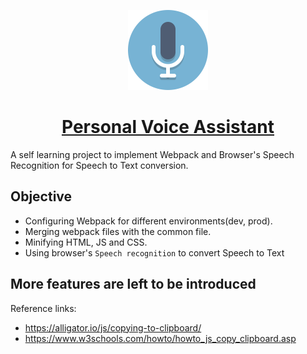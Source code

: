 <p align="center">
  <img  alt="make it dark" height="128px" width="128px" src="https://raw.githubusercontent.com/Mondal10/personal-voice-assistant/master/src/images/mic.png">
</p>
<h1 align="center"><a href="https://mondal10.github.io/personal-voice-assistant/">Personal Voice Assistant</a></h1>

A self learning project to implement Webpack and Browser's Speech Recognition for Speech to Text conversion.

## Objective
- Configuring Webpack for different environments(dev, prod).
- Merging webpack files with the common file.
- Minifying HTML, JS and CSS.
- Using browser's `Speech recognition` to convert Speech to Text

## More features are left to be introduced
Reference links:
- https://alligator.io/js/copying-to-clipboard/
- https://www.w3schools.com/howto/howto_js_copy_clipboard.asp
